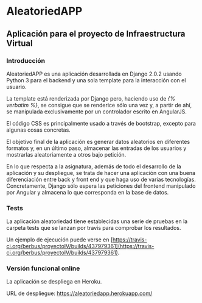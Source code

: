 # AleatoriedAPP
## Aplicación para el proyecto de Infraestructura Virtual

### Introducción
AleatoriedAPP es una aplicación desarrollada en Django 2.0.2 usando Python 3 para el backend y una sola template para la interacción con el usuario.

La template está renderizada por Django pero, haciendo uso de *{% verbatim %}*, se consigue que se renderice sólo una vez y, a partir de ahí, se manipulada exclusivamente por un controlador escrito en AngularJS.

El código CSS es principalmente usado a través de bootstrap, excepto para algunas cosas concretas.

El objetivo final de la aplicación es generar datos aleatorios en diferentes formatos y, en un último paso, almacenar las entradas de los usuarios y mostrarlas aleatoriamente a otros bajo petición.

En lo que respecta a la asignatura, además de todo el desarrollo de la aplicación y su despliegue, se trata de hacer una aplicación con una buena diferenciación entre back y front end y que haga uso de varias tecnologías. Concretamente, Django sólo espera las peticiones del frontend manipulado por Angular y almacena lo que corresponda en la base de datos.

### Tests
La aplicación aleatoriedad tiene establecidas una serie de pruebas en la carpeta tests que se lanzan por travis para comprobar los resultados.

Un ejemplo de ejecución puede verse en [https://travis-ci.org/berbus/proyectoIV/builds/437979361](https://travis-ci.org/berbus/proyectoIV/builds/437979361).


### Versión funcional online

La aplicación se despliega en Heroku.

URL de despliegue: https://aleatoriedapp.herokuapp.com/
